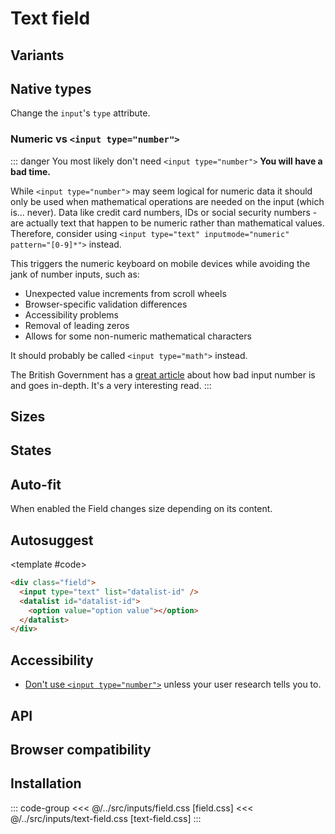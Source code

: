 <script setup>
	import Example from "../../.vitepress/theme/app/components/Example.vue"
	import Baseline from "../../.vitepress/theme/app/components/Baseline.vue"
</script>

# Text field

## Variants

<Example row>
<template #example>
<div class="field">
	<input type="text" placeholder="Outlined"/>
</div>

<div class="field filled">
	<input type="text" placeholder="Filled"/>
</div>
</template>
<template #code>

```html
<div class="field">
  <input type="text" placeholder="Outlined" />
</div>

<div class="field filled">
  <input type="text" placeholder="Filled" />
</div>
```

</template>
</Example>

## Native types

Change the `input`'s `type` attribute.

<Example row>
<template #example>
<div class="column">
	<div class="field">
		<input type="color" placeholder="Color">
</div>
<div class="field">
		<input type="email" placeholder="name@email.com">
</div>
<div class="field">
		<input type="file" placeholder="File">
</div>
	<div class="field">
		<input type="password" placeholder="Password">
</div>
	<div class="field">
		<input type="search" placeholder="Search">
</div>
		<div class="field">
		<input type="tel" placeholder="(666) 666-1337">
</div>
<div class="field">
		<input type="text" placeholder="Text">
</div>
	<div class="field">
		<input type="url" placeholder="https://yoursite.com">
</div>
</div>

<div class="column">
<div class="field">
<input type="date" placeholder="Date">
</div>
	<div class="field">
		<input type="datetime-local" placeholder="Datetime local">
</div>
<div class="field">
		<input type="month" placeholder="Month">
</div>
<div class="field">
		<input type="time" placeholder="Time">
</div>
<div class="field">
		<input type="week" placeholder="Week">
</div>
</div>
</template>
<template #code>

```html{2}
<div class="field">
  <input type="text" />
</div>
```

</template>
</Example>

### Numeric vs `<input type="number">`

::: danger You most likely don't need `<input type="number">`
**You will have a bad time.**

While `<input type="number">` may seem logical for numeric data it should only be used when mathematical operations are needed on the input (which is... never). Data like credit card numbers, IDs or social security numbers - are actually text that happen to be numeric rather than mathematical values. Therefore, consider using `<input type="text" inputmode="numeric" pattern="[0-9]*">` instead.

This triggers the numeric keyboard on mobile devices while avoiding the jank of number inputs, such as:

- Unexpected value increments from scroll wheels
- Browser-specific validation differences
- Accessibility problems
- Removal of leading zeros
- Allows for some non-numeric mathematical characters

It should probably be called `<input type="math">` instead.

The British Government has a [great article](https://technology.blog.gov.uk/2020/02/24/why-the-gov-uk-design-system-team-changed-the-input-type-for-numbers/) about how bad input number is and goes in-depth. It's a very interesting read.
:::

<Example column>
<template #example>

<div class="field">
	<input type="text" inputmode="numeric" pattern="[0-9]*" placeholder="Numeric">
</div>
</template>
<template #code>

```html{2}
<div class="field">
  <input type="text" inputmode="numeric" pattern="[0-9]*" placeholder="Numeric"> // [!code ++]
  <input type="number" placeholder="Number"> // [!code --]
</div>

```

</template>
</Example>

## Sizes

<Example row>
<template #example>
<div class="column">
	<div class="field small">
		<input type="text" placeholder="Text">
</div>
	<div class="field small">
		<input type="password" placeholder="Password">
</div>
	<div class="field small">
		<input type="url" placeholder="https://yoursite.com">
</div>
	<div class="field small">
		<input type="email" placeholder="name@email.com">
</div>
	<div class="field small">
		<input type="tel" placeholder="(666) 666-1337">
</div>
	<div class="field small">
		<input type="search" placeholder="Search">
</div>
	<div class="field small">
		<input type="color" placeholder="Color">
</div>
</div>
<div class="column">
	<div class="field">
		<input type="text" placeholder="Text">
</div>
	<div class="field">
		<input type="password" placeholder="Password">
</div>
	<div class="field">
		<input type="url" placeholder="https://yoursite.com">
</div>
	<div class="field">
		<input type="email" placeholder="name@email.com">
</div>
	<div class="field">
		<input type="tel" placeholder="(666) 666-1337">
</div>
	<div class="field">
		<input type="search" placeholder="Search">
</div>
	<div class="field">
		<input type="color" placeholder="Color">
</div>
</div>
</template>
<template #code>

```html{1,5}
<div class="field small">
  <!--  -->
</div>

<div class="field">
  <!--  -->
</div>
```

</template>
</Example>

## States

<Example row>
<template #example>
<fieldset>
<legend>Disabled</legend>
<div class="field">
	<input type="text" placeholder="Disabled" disabled/>
</div>
<div class="field filled">
	<input type="text" placeholder="Disabled" disabled/>
</div>
</fieldset>

<fieldset>
<legend>Read-only</legend>
<div class="field">
	<input type="text" placeholder="Read-only" value="Read-only" readonly/>
</div>
<div class="field filled">
	<input type="text" placeholder="Read-only" value="Read-only" readonly/>
</div>
</fieldset>
</template>
<template #code>

```html{2,6}
<div class="field">
  <input type="text" disabled>
</div>

<div class="field">
  <input type="text" readonly>
</div>
```

</template>
</Example>

## Auto-fit

When enabled the Field changes size depending on its content.

<Example row>
<template #example>
<div class="field auto-fit">
	<input type="text" placeholder="Auto-fit"/>
</div>
</template>
<template #code>

```html{1}
<div class="field auto-fit">
  <!--  -->
</div>
```

</template>
</Example>

## Autosuggest

<!--@include: ./autosuggest-template.md -->

<Example row>
<template #example>
<div class="field">
<input type="text" list="users" placeholder="Users" />
<datalist id="users">
  <option value="Ray Manzarek"></option>
  <option value="Jonny Greenwood"></option>
  <option value="Marika Hackman"></option>
</datalist>
</div>

<div class="field">
<input type="email" list="users-email" placeholder="Emails" />
<datalist id="users-email">
  <option value="ray.manzarek@the.doors"></option>
  <option value="jonny.greenwood@radio.head"></option>
  <option value="marika@hack.man"></option>
</datalist>
</div>

</template>

<template #code>

```html
<div class="field">
  <input type="text" list="datalist-id" />
  <datalist id="datalist-id">
    <option value="option value"></option>
  </datalist>
</div>
```

</template>
</Example>

## Accessibility

- [Don't use `<input type="number">`](#numeric-vs-input-type-number) unless your user research tells you to.

## API

<!--@include: ./text-field-api.md -->

## Browser compatibility

<Baseline :ids="['field-sizing','datalist','light-dark', 'color-mix']" />

## Installation

::: code-group
<<< @/../src/inputs/field.css [field.css]
<<< @/../src/inputs/text-field.css [text-field.css]
:::
